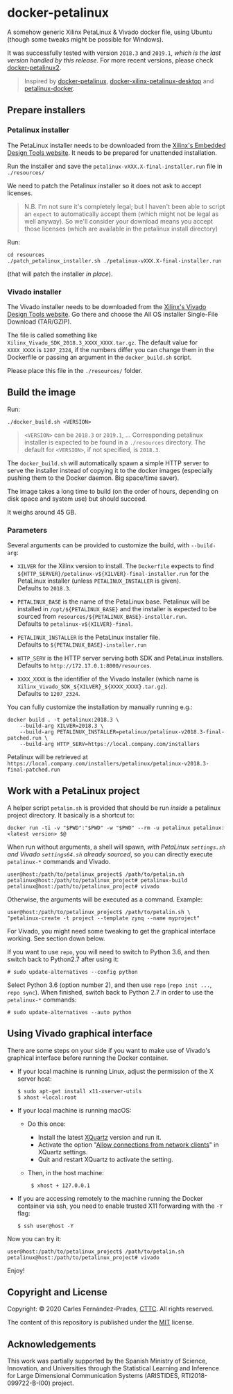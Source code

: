 <!-- prettier-ignore-start -->
[comment]: # (
SPDX-License-Identifier: MIT
)

[comment]: # (
SPDX-FileCopyrightText: 2020 Carles Fernandez-Prades <carles.fernandez@cttc.es>
)
<!-- prettier-ignore-end -->

# docker-petalinux

A somehow generic Xilinx PetaLinux & Vivado docker file, using Ubuntu (though
some tweaks might be possible for Windows).

It was successfully tested with version `2018.3` and `2019.1`, _which is the
last version handled by this release_. For more recent versions, please check
[docker-petalinux2](https://github.com/carlesfernandez/docker-petalinux2).

> Inspired by
> [docker-petalinux](https://github.com/matthieu-labas/docker-petalinux),
> [docker-xilinx-petalinux-desktop](https://github.com/JamesAnthonyLow/docker-xilinx-petalinux-desktop)
> and [petalinux-docker](https://github.com/xaljer/petalinux-docker).

## Prepare installers

### Petalinux installer

The PetaLinux installer needs to be downloaded from the
[Xilinx's Embedded Design Tools website](https://www.xilinx.com/support/download/index.html/content/xilinx/en/downloadNav/embedded-design-tools.html).
It needs to be prepared for unattended installation.

Run the installer and save the `petalinux-vXXX.X-final-installer.run` file in
`./resources/`

We need to patch the Petalinux installer so it does not ask to accept licenses.

> N.B. I'm not sure it's completely legal; but I haven't been able to script an
> `expect` to automatically accept them (which might not be legal as well
> anyway). So we'll consider your download means you accept those licenses
> (which are available in the petalinux install directory)

Run:

    cd resources
    ./patch_petalinux_installer.sh ./petalinux-vXXX.X-final-installer.run

(that will patch the installer _in place_).

### Vivado installer

The Vivado installer needs to be downloaded from the
[Xilinx's Vivado Design Tools website](https://www.xilinx.com/support/download/index.html/content/xilinx/en/downloadNav/vivado-design-tools.html).
Go there and choose the All OS installer Single-File Download (TAR/GZIP).

The file is called something like `Xilinx_Vivado_SDK_2018.3_XXXX_XXXX.tar.gz`.
The default value for `XXXX_XXXX` is `1207_2324`, if the numbers differ you can
change them in the Dockerfile or passing an argument in the `docker_build.sh`
script.

Please place this file in the `./resources/` folder.

## Build the image

Run:

    ./docker_build.sh <VERSION>

> `<VERSION>` can be `2018.3` or `2019.1`, ... Corresponding petalinux installer
> is expected to be found in a `./resources` directory. The default for
> `<VERSION>`, if not specified, is `2018.3`.

The `docker_build.sh` will automatically spawn a simple HTTP server to serve the
installer instead of copying it to the docker images (especially pushing them to
the Docker daemon. Big space/time saver).

The image takes a long time to build (on the order of hours, depending on disk
space and system use) but should succeed.

It weighs around 45 GB.

### Parameters

Several arguments can be provided to customize the build, with `--build-arg`:

- `XILVER` for the Xilinx version to install. The `Dockerfile` expects to find
  `${HTTP_SERVER}/petalinux-v${XILVER}-final-installer.run` for the PetaLinux
  installer (unless `PETALINUX_INSTALLER` is given). <br/>Defaults to `2018.3`.

- `PETALINUX_BASE` is the name of the PetaLinux base. Petalinux will be
  installed in `/opt/${PETALINUX_BASE}` and the installer is expected to be
  sourced from `resources/${PETALINUX_BASE}-installer.run`. <br/>Defaults to
  `petalinux-v${XILVER}-final`.

- `PETALINUX_INSTALLER` is the PetaLinux installer file. <br/>Defaults to
  `${PETALINUX_BASE}-installer.run`

- `HTTP_SERV` is the HTTP server serving both SDK and PetaLinux installers.
  <br/>Defaults to `http://172.17.0.1:8000/resources`.

- `XXXX_XXXX` is the identifier of the Vivado Installer (which name is
  `Xilinx_Vivado_SDK_${XILVER}_${XXXX_XXXX}.tar.gz`). <br/>Defaults to
  `1207_2324`.

You can fully customize the installation by manually running e.g.:

    docker build . -t petalinux:2018.3 \
        --build-arg XILVER=2018.3 \
        --build-arg PETALINUX_INSTALLER=petalinux/petalinux-v2018.3-final-patched.run \
        --build-arg HTTP_SERV=https://local.company.com/installers

Petalinux will be retrieved at
`https://local.company.com/installers/petalinux/petalinux-v2018.3-final-patched.run`

## Work with a PetaLinux project

A helper script `petalin.sh` is provided that should be run _inside_ a petalinux
project directory. It basically is a shortcut to:

    docker run -ti -v "$PWD":"$PWD" -w "$PWD" --rm -u petalinux petalinux:<latest version> $@

When run without arguments, a shell will spawn, _with PetaLinux `settings.sh`
and Vivado `settings64.sh` already sourced_, so you can directly execute
`petalinux-*` commands and Vivado.

    user@host:/path/to/petalinux_project$ /path/to/petalin.sh
    petalinux@host:/path/to/petalinux_project# petalinux-build
    petalinux@host:/path/to/petalinux_project# vivado

Otherwise, the arguments will be executed as a command. Example:

    user@host:/path/to/petalinux_project$ /path/to/petalin.sh \
    "petalinux-create -t project --template zynq --name myproject"

For Vivado, you might need some tweaking to get the graphical interface working.
See section down below.

If you want to use `repo`, you will need to switch to Python 3.6, and then
switch back to Python2.7 after using it:

    # sudo update-alternatives --config python

Select Python 3.6 (option number 2), and then use `repo` (`repo init ...`,
`repo sync`). When finished, switch back to Python 2.7 in order to use the
`petalinux-*` commands:

    # sudo update-alternatives --auto python

## Using Vivado graphical interface

There are some steps on your side if you want to make use of Vivado's graphical
interface before running the Docker container.

- If your local machine is running Linux, adjust the permission of the X server
  host:

      $ sudo apt-get install x11-xserver-utils
      $ xhost +local:root

- If your local machine is running macOS:

  - Do this once:

    - Install the latest [XQuartz](https://www.xquartz.org/) version and run it.
    - Activate the option
      "[Allow connections from network clients](https://blogs.oracle.com/oraclewebcentersuite/running-gui-applications-on-native-docker-containers-for-mac)"
      in XQuartz settings.
    - Quit and restart XQuartz to activate the setting.

  - Then, in the host machine:

         $ xhost + 127.0.0.1

- If you are accessing remotely to the machine running the Docker container via
  ssh, you need to enable trusted X11 forwarding with the `-Y` flag:

      $ ssh user@host -Y

Now you can try it:

    user@host:/path/to/petalinux_project$ /path/to/petalin.sh
    petalinux@host:/path/to/petalinux_project# vivado

Enjoy!

## Copyright and License

Copyright: &copy; 2020 Carles Fern&aacute;ndez-Prades,
[CTTC](http://www.cttc.es/). All rights reserved.

The content of this repository is published under the [MIT](./LICENSE) license.

## Acknowledgements

This work was partially supported by the Spanish Ministry of Science,
Innovation, and Universities through the Statistical Learning and Inference for
Large Dimensional Communication Systems (ARISTIDES, RTI2018-099722-B-I00)
project.
